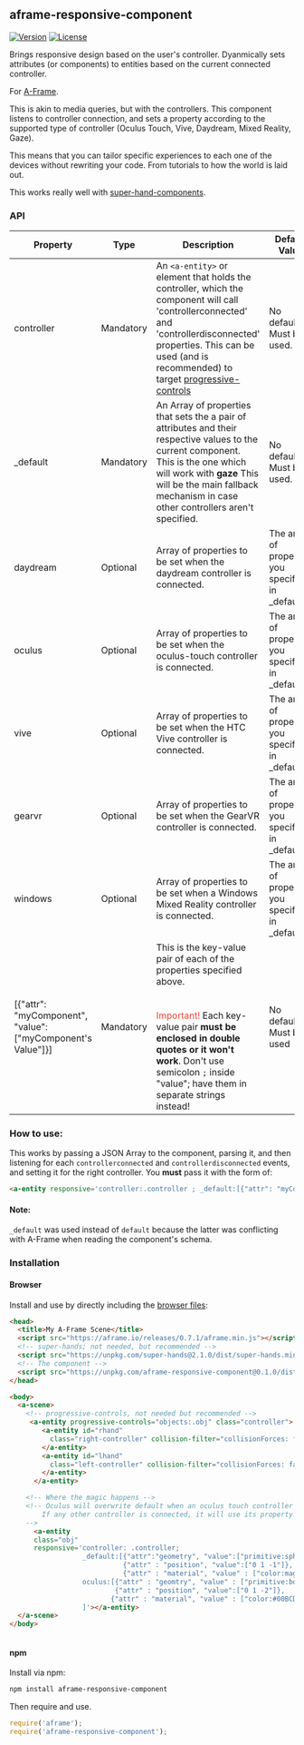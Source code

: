 ## aframe-responsive-component

[![Version](http://img.shields.io/npm/v/aframe-responsive-component.svg?style=flat-square)](https://npmjs.org/package/aframe-responsive-component)
[![License](http://img.shields.io/npm/l/aframe-responsive-component.svg?style=flat-square)](https://npmjs.org/package/aframe-responsive-component)

Brings  responsive design based on the user&#39;s controller. Dyanmically sets attributes (or components) to entities based on the current connected controller.

For [A-Frame](https://aframe.io).

This is akin to media queries, but with the controllers. This component listens to controller connection, and sets a property according to the supported type of controller (Oculus Touch, Vive, Daydream, Mixed Reality, Gaze).

This means that you can tailor specific experiences to each one of the devices without rewriting your code. From tutorials to how the world is laid out. 

This works really well with <a href="https://github.com/wmurphyrd/aframe-super-hands-component">super-hand-components</a>.



### API

| Property | Type | Description | Default Value |
| -------- | ----------- | ------------- |------------- |
| controller | Mandatory | An `<a-entity>` or element that holds the controller, which the component will call 'controllerconnected' and 'controllerdisconnected' properties. This can be used (and is recommended) to target <a href="https://github.com/wmurphyrd/aframe-super-hands-component#progressive-controls-component">progressive-controls</a> |  No default. Must be used. |
| _default         | Mandatory | An Array of properties that sets the a pair of attributes and their respective values to the current component. This is the one which will work with **gaze** This will be the main fallback mechanism in case other controllers aren't specified.               | No default. Must be used. |
|daydream | Optional | Array of properties to be set when the daydream controller is connected. | The array of properties you specified in _default |
|oculus | Optional | Array of properties to be set when the oculus-touch controller is connected. | The array of properties you specified in _default |
|vive | Optional | Array of properties to be set when the HTC Vive controller is connected. | The array of properties you specified in _default |
|gearvr | Optional | Array of properties to be set when the GearVR controller is connected. | The array of properties you specified in _default |
|windows | Optional | Array of properties to be set when a Windows Mixed Reality controller is connected. | The array of properties you specified in _default |
|[{"attr": "myComponent", "value": ["myComponent's Value"]}] | Mandatory | This is the key-value pair of each of the properties specified above. <br/><br/><br/><span style="color:#f44336">Important!</span> Each key-value pair **must be enclosed in double quotes or it won't work**. Don't use semicolon `;` inside "value"; have them in separate strings instead!| No defaults. Must be used |


### How to use:

This works by passing a JSON Array to the component, parsing it, and then listening for each `controllerconnected` and `controllerdisconnected` events, and setting it for the right controller. You **must** pass it with the form of:

```html
<a-entity responsive='controller:.controller ; _default:[{"attr": "myComponent", "value": ["myComponent\'s Value"]}]'></a-entity>
```

#### Note:
`_default` was used instead of `default` because the latter was conflicting with A-Frame when reading the component's schema.

### Installation

#### Browser

Install and use by directly including the [browser files](dist):

```html
<head>
  <title>My A-Frame Scene</title>
  <script src="https://aframe.io/releases/0.7.1/aframe.min.js"></script>
  <!-- super-hands; not needed, but recommended -->
  <script src="https://unpkg.com/super-hands@2.1.0/dist/super-hands.min.js"></script>
  <!-- The component -->
  <script src="https://unpkg.com/aframe-responsive-component@0.1.0/dist/aframe-responsive-component.min.js"></script>
</head>

<body>
  <a-scene>
    <!-- progressive-controls, not needed but recommended -->
     <a-entity progressive-controls="objects:.obj" class="controller">
        <a-entity id="rhand"
          class="right-controller" collision-filter="collisionForces: false" >
        </a-entity>
        <a-entity id="lhand"
          class="left-controller" collision-filter="collisionForces: false">
        </a-entity>
      </a-entity>

    <!-- Where the magic happens -->
    <!-- Oculus will overwrite default when an oculus touch controller is connected. 
        If any other controller is connected, it will use its property instead
    -->
      <a-entity
      class="obj"
      responsive='controller: .controller;
                  _default:[{"attr":"geometry", "value":["primitive:sphere","radius:0.2"]},
                            {"attr" : "position", "value":["0 1 -1"]},
                            {"attr" : "material", "value" : ["color:magenta"]};
                  oculus:[{"attr" : "geomtry", "value" : ["primitive:box", "height:0.1"]},
                          {"attr" : "position", "value":["0 1 -2"]},
                         {"attr" : "material", "value" : ["color:#00BCD4"]};
                  ]'></a-entity>
  </a-scene>
</body>



```




<!-- If component is accepted to the Registry, uncomment this. -->
<!--
Or with [angle](https://npmjs.com/package/angle/), you can install the proper
version of the component straight into your HTML file, respective to your
version of A-Frame:

```sh
angle install aframe-responsive-component
```
-->

#### npm

Install via npm:

```bash
npm install aframe-responsive-component
```

Then require and use.

```js
require('aframe');
require('aframe-responsive-component');
```
